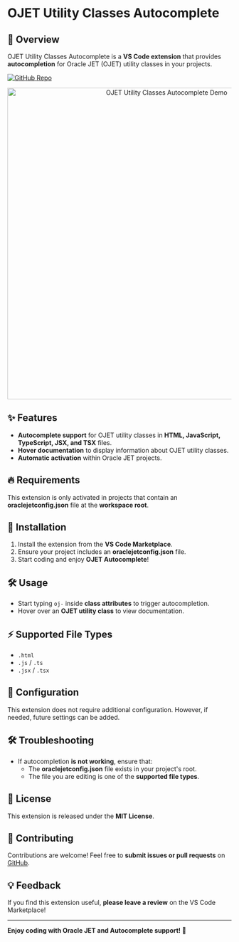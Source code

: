 # OJET Utility Classes Autocomplete  

## 🚀 Overview  
OJET Utility Classes Autocomplete is a **VS Code extension** that provides **autocompletion** for Oracle JET (OJET) utility classes in your projects.  

[![GitHub Repo](https://img.shields.io/badge/GitHub-Oracle--JET--Autocomplete-blue?logo=github&style=for-the-badge)](https://github.com/rmacuna/Oracle-JET-Autocomplete)  

<p align="center">
  <img src="images/demo.gif" alt="OJET Utility Classes Autocomplete Demo" width="700">
</p>  

## ✨ Features  
- **Autocomplete support** for OJET utility classes in **HTML, JavaScript, TypeScript, JSX, and TSX** files.  
- **Hover documentation** to display information about OJET utility classes.  
- **Automatic activation** within Oracle JET projects.  

## 🔥 Requirements  
This extension is only activated in projects that contain an **oraclejetconfig.json** file at the **workspace root**.  

## 📌 Installation  
1. Install the extension from the **VS Code Marketplace**.  
2. Ensure your project includes an **oraclejetconfig.json** file.  
3. Start coding and enjoy **OJET Autocomplete**!  

## 🛠️ Usage  
- Start typing `oj-` inside **class attributes** to trigger autocompletion.  
- Hover over an **OJET utility class** to view documentation.  

## ⚡ Supported File Types  
- `.html`  
- `.js` / `.ts`  
- `.jsx` / `.tsx`  

## 🔧 Configuration  
This extension does not require additional configuration. However, if needed, future settings can be added.  

## 🛠️ Troubleshooting  
- If autocompletion **is not working**, ensure that:  
  - The **oraclejetconfig.json** file exists in your project's root.  
  - The file you are editing is one of the **supported file types**.  

## 📄 License  
This extension is released under the **MIT License**.  

## 🤝 Contributing  
Contributions are welcome! Feel free to **submit issues or pull requests** on [GitHub](https://github.com/rmacuna/Oracle-JET-Autocomplete).  

## 💡 Feedback  
If you find this extension useful, **please leave a review** on the VS Code Marketplace!  

---

**Enjoy coding with Oracle JET and Autocomplete support! 🚀**  
